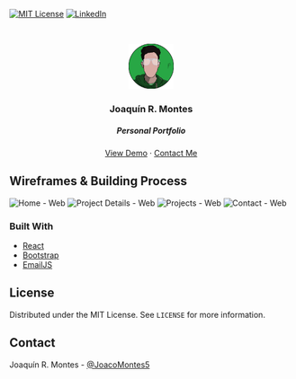 [![MIT License][license-shield]][license-url]
[![LinkedIn][linkedin-shield]][linkedin-url]



<!-- PROJECT LOGO -->
<br />
<p align="center">
  <a href="https://justkahdri.github.io/portfolio">
    <img src="src/assets/images/logo.png" alt="Logo" width="80" height="80">
  </a>

  <h3 align="center">Joaquín R. Montes</h3>
  <h5 align="center">Personal Portfolio</h5>

  <p align="center">
    <a href="https://justkahdri.github.io/portfolio">View Demo</a>
    ·
    <a href="https://justkahdri.github.io/portfolio/contact">Contact Me</a>
  </p>
</p>



<!-- ABOUT THE PROJECT -->
## Wireframes & Building Process

![Home - Web](https://user-images.githubusercontent.com/48418633/112411678-106a9600-8cfc-11eb-8898-ad64e3bdd8ed.png)
![Project Details - Web](https://user-images.githubusercontent.com/48418633/112411669-0ea0d280-8cfc-11eb-8ce0-56857fff8ef8.png)
![Projects - Web](https://user-images.githubusercontent.com/48418633/112411671-0f396900-8cfc-11eb-8852-db3536e756c9.png)
![Contact - Web](https://user-images.githubusercontent.com/48418633/112411677-106a9600-8cfc-11eb-9bd6-c9966be2e28e.png)

### Built With

* [React](https://es.reactjs.org/)
* [Bootstrap](https://getbootstrap.com)
* [EmailJS](https://www.emailjs.com/)


<!-- LICENSE -->
## License

Distributed under the MIT License. See `LICENSE` for more information.



<!-- CONTACT -->
## Contact

Joaquín R. Montes - [@JoacoMontes5](https://twitter.com/JoacoMontes5)


<!-- MARKDOWN LINKS & IMAGES -->
<!-- https://www.markdownguide.org/basic-syntax/#reference-style-links -->
[license-shield]: https://img.shields.io/github/license/othneildrew/Best-README-Template.svg?style=for-the-badge
[license-url]: https://github.com/justkahdri/portfolio/master/LICENSE.txt
[linkedin-shield]: https://img.shields.io/badge/-LinkedIn-black.svg?style=for-the-badge&logo=linkedin&colorB=555
[linkedin-url]: https://linkedin.com/in/joaquin-montes
